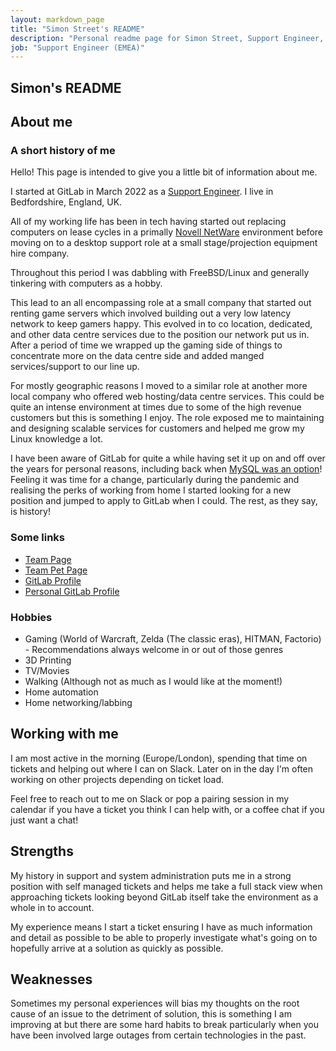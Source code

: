 ```yaml
---
layout: markdown_page
title: "Simon Street's README"
description: "Personal readme page for Simon Street, Support Engineer, GitLab"
job: "Support Engineer (EMEA)"
---
```


## Simon's README

## About me

### A short history of me

Hello! This page is intended to give you a little bit of information about me.

I started at GitLab in March 2022 as a [Support Engineer](https://handbook.gitlab.com/job-families/engineering/support-engineer/). I live in Bedfordshire, England, UK.

All of my working life has been in tech having started out replacing computers on lease cycles in a primally [Novell NetWare](https://en.wikipedia.org/wiki/NetWare) environment before moving on to a desktop support role at a small stage/projection equipment hire company.

Throughout this period I was dabbling with FreeBSD/Linux and generally tinkering with computers as a hobby.

This lead to an all encompassing role at a small company that started out renting game servers which involved building out a very low latency network to keep gamers happy. This evolved in to co location, dedicated, and other data centre services due to the position our network put us in. After a period of time we wrapped up the gaming side of things to concentrate more on the data centre side and added manged services/support to our line up.

For mostly geographic reasons I moved to a similar role at another more local company who offered web hosting/data centre services. This could be quite an intense environment at times due to some of the high revenue customers but this is something I enjoy. The role exposed me to maintaining and designing scalable services for customers and helped me grow my Linux knowledge a lot.

I have been aware of GitLab for quite a while having set it up on and off over the years for personal reasons, including back when [MySQL was an option](https://about.gitlab.com/blog/2019/06/27/removing-mysql-support/)! Feeling it was time for a change, particularly during the pandemic and realising the perks of working from home I started looking for a new position and jumped to apply to GitLab when I could. The rest, as they say, is history!

### Some links

- [Team Page](https://about.gitlab.com/company/team/#simonstreet)
- [Team Pet Page](https://about.gitlab.com/company/team-pets/#304-rosie)
- [GitLab Profile](https://gitlab.com/simonstreet)
- [Personal GitLab Profile](https://gitlab.com/simonsshed)

### Hobbies

- Gaming (World of Warcraft, Zelda (The classic eras), HITMAN, Factorio) - Recommendations always welcome in or out of those genres
- 3D Printing
- TV/Movies
- Walking (Although not as much as I would like at the moment!)
- Home automation
- Home networking/labbing

## Working with me

I am most active in the morning (Europe/London), spending that time on tickets and helping out where I can on Slack. Later on in the day I'm often working on other projects depending on ticket load.

Feel free to reach out to me on Slack or pop a pairing session in my calendar if you have a ticket you think I can help with, or a coffee chat if you just want a chat!

## Strengths

My history in support and system administration puts me in a strong position with self managed tickets and helps me take a full stack view when approaching tickets looking beyond GitLab itself take the environment as a whole in to account.

My experience means I start a ticket ensuring I have as much information and detail as possible to be able to properly investigate what's going on to hopefully arrive at a solution as quickly as possible.

## Weaknesses

Sometimes my personal experiences will bias my thoughts on the root cause of an issue to the detriment of solution, this is something I am improving at but there are some hard habits to break particularly when you have been involved large outages from certain technologies in the past.
